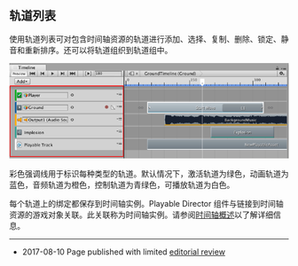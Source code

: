 ## 轨道列表

使用轨道列表可对包含时间轴资源的轨道进行添加、选择、复制、删除、锁定、静音和重新排序。还可以将轨道组织到轨道组中。

![轨道列表](../uploads/Main/timeline_track_list.png)

彩色强调线用于标识每种类型的轨道。默认情况下，激活轨道为绿色，动画轨道为蓝色，音频轨道为橙色，控制轨道为青绿色，可播放轨道为白色。

每个轨道上的绑定都保存到时间轴实例。Playable Director 组件与链接到时间轴资源的游戏对象关联。此关联称为时间轴实例。请参阅[时间轴概述](TimelineOverview.html)以了解详细信息。

---
* <span class="page-edit">2017-08-10  Page published with limited [editorial review](DocumentationEditorialReview.html)
</span>
